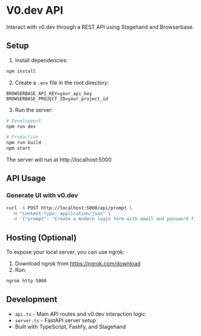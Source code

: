 # V0.dev API

Interact with v0.dev through a REST API using Stagehand and Browserbase.

## Setup

1. Install dependencies:
```bash
npm install
```

2. Create a `.env` file in the root directory:
```env
BROWSERBASE_API_KEY=your_api_key
BROWSERBASE_PROJECT_ID=your_project_id
```

3. Run the server:
```bash
# Development
npm run dev

# Production
npm run build
npm start
```

The server will run at http://localhost:5000

## API Usage

### Generate UI with v0.dev

```bash
curl -X POST http://localhost:5000/api/prompt \
  -H "Content-Type: application/json" \
  -d '{"prompt": "Create a modern login form with email and password fields"}'
```

## Hosting (Optional)

To expose your local server, you can use ngrok:

1. Download ngrok from https://ngrok.com/download
2. Run:
```bash
ngrok http 5000
```

## Development

- `api.ts` - Main API routes and v0.dev interaction logic
- `server.ts` - FastAPI server setup
- Built with TypeScript, Fastify, and Stagehand
